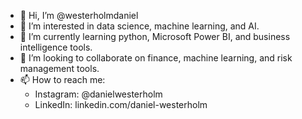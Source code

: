 - 👋 Hi, I’m @westerholmdaniel
- 👀 I’m interested in data science, machine learning, and AI.
- 🌱 I’m currently learning python, Microsoft Power BI, and business intelligence tools.
- 💞️ I’m looking to collaborate on finance, machine learning, and risk management tools.
- 📫 How to reach me:
  - Instagram: @danielwesterholm
  - LinkedIn: linkedin.com/daniel-westerholm


